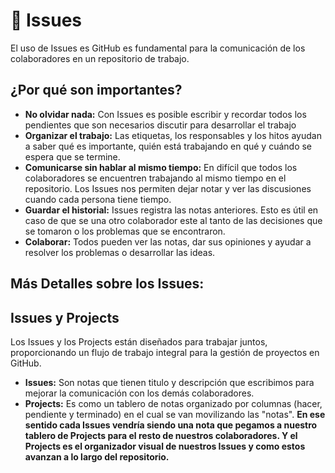 # 📨 Issues 
El uso de Issues es GitHub es fundamental para la comunicación de los colaboradores en un repositorio de trabajo.
## ¿Por qué son importantes?
-   **No olvidar nada:** Con Issues es posible escribir y recordar todos los pendientes que son necesarios discutir para desarrollar el trabajo
-   **Organizar el trabajo:** Las etiquetas, los responsables y los hitos ayudan a saber qué es importante, quién está trabajando en qué y cuándo se espera que se termine.
-   **Comunicarse sin hablar al mismo tiempo:** En difícil que todos los colaboradores se encuentren trabajando al mismo tiempo en el repositorio. Los Issues nos permiten dejar notar y ver las discusiones cuando cada persona tiene tiempo. 
-   **Guardar el historial:** Issues registra las notas anteriores. Esto es útil en caso de que se una otro colaborador este al tanto de las decisiones que se tomaron o los problemas que se encontraron.
-   **Colaborar:** Todos pueden ver las notas, dar sus opiniones y ayudar a resolver los problemas o desarrollar las ideas.

## Más Detalles sobre los Issues:

## Issues y Projects
Los Issues y los Projects están diseñados para trabajar juntos, proporcionando un flujo de trabajo integral para la gestión de proyectos en GitHub.
 - **Issues:** Son notas que tienen titulo y descripción que escribimos para mejorar la comunicación con los demás colaboradores. 
 -  **Projects:** Es como un tablero de notas organizado por columnas (hacer, pendiente y terminado) en el cual se van movilizando las "notas". 
**En ese sentido cada Issues vendría siendo una nota que pegamos a nuestro tablero de Projects para el resto de nuestros colaboradores. Y el Projects es el organizador visual de nuestros Issues y como estos avanzan a lo largo del repositorio.**